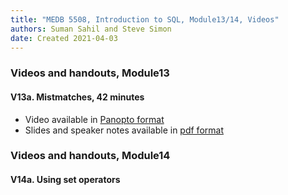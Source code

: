 ```yaml
---
title: "MEDB 5508, Introduction to SQL, Module13/14, Videos"
authors: Suman Sahil and Steve Simon
date: Created 2021-04-03
---
```


### Videos and handouts, Module13

#### V13a. Mistmatches, 42 minutes

+ Video available in [Panopto format][pan1]
+ Slides and speaker notes available in [pdf format][git1]

### Videos and handouts, Module14

#### V14a. Using set operators

[git1]: https://github.com/classes-medb/5508/blob/master/results/slides-and-speaker-notes-13.pdf

[pan1]: https://umkc.hosted.panopto.com/Panopto/Pages/Viewer.aspx?id=60290cf7-f6c7-4e05-8973-aaf40158fcd2
